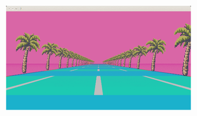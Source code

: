 [![Banner][banner-img]][banner-link]

<!-- Link anchors -->
[banner-img]: https://github.com/CSantos01/CSantos01/blob/main/steamuserimages-a.akamaihd.gif
[banner-link]: https://steamcommunity.com/sharedfiles/filedetails/?id=895685121
